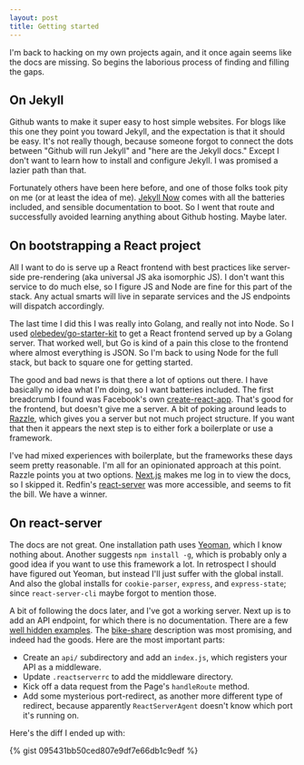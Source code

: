 ```yaml
---
layout: post
title: Getting started
---
```


I'm back to hacking on my own projects again, and it once again seems like the docs are missing. So begins the laborious process of finding and filling the gaps.

On Jekyll
---
Github wants to make it super easy to host simple websites. For blogs like this one they point you toward Jekyll, and the expectation is that it should be easy. It's not really though, because someone forgot to connect the dots between "Github will run Jekyll" and "here are the Jekyll docs." Except I don't want to learn how to install and configure Jekyll. I was promised a lazier path than that.

Fortunately others have been here before, and one of those folks took pity on me (or at least the idea of me). [Jekyll Now](https://github.com/barryclark/jekyll-now) comes with all the batteries included, and sensible documentation to boot. So I went that route and successfully avoided learning anything about Github hosting. Maybe later.

On bootstrapping a React project
---
All I want to do is serve up a React frontend with best practices like server-side pre-rendering (aka universal JS aka isomorphic JS). I don't want this service to do much else, so I figure JS and Node are fine for this part of the stack. Any actual smarts will live in separate services and the JS endpoints will dispatch accordingly.

The last time I did this I was really into Golang, and really not into Node. So I used [olebedev/go-starter-kit](https://github.com/olebedev/go-starter-kit) to get a React frontend served up by a Golang server. That worked well, but Go is kind of a pain this close to the frontend where almost everything is JSON. So I'm back to using Node for the full stack, but back to square one for getting started.

The good and bad news is that there a lot of options out there. I have basically no idea what I'm doing, so I want batteries included. The first breadcrumb I found was Facebook's own [create-react-app](https://github.com/facebookincubator/create-react-app). That's good for the frontend, but doesn't give me a server. A bit of poking around leads to [Razzle](https://github.com/jaredpalmer/razzle), which gives you a server but not much project structure. If you want that then it appears the next step is to either fork a boilerplate or use a framework.

I've had mixed experiences with boilerplate, but the frameworks these days seem pretty reasonable. I'm all for an opinionated approach at this point. Razzle points you at two options. [Next.js](https://learnnextjs.com/) makes me log in to view the docs, so I skipped it. Redfin's [react-server](https://react-server.io/) was more accessible, and seems to fit the bill. We have a winner.

On react-server
---
The docs are not great. One installation path uses [Yeoman](http://yeoman.io/), which I know nothing about. Another suggests `npm install -g`, which is probably only a good idea if you want to use this framework a lot. In retrospect I should have figured out Yeoman, but instead I'll just suffer with the global install. And also the global installs for `cookie-parser`, `express`, and `express-state`; since `react-server-cli` maybe forgot to mention those.

A bit of following the docs later, and I've got a working server. Next up is to add an API endpoint, for which there is no documentation. There are a few [well hidden examples](https://github.com/redfin/react-server/tree/master/packages/react-server-examples). The [bike-share](https://github.com/redfin/react-server/tree/master/packages/react-server-examples/bike-share) description was most promising, and indeed had the goods. Here are the most important parts:

 * Create an `api/` subdirectory and add an `index.js`, which registers your API as a middleware.
 * Update `.reactserverrc` to add the middleware directory.
 * Kick off a data request from the Page's `handleRoute` method.
 * Add some mysterious port-redirect, as another more different type of redirect, because apparently `ReactServerAgent` doesn't know which port it's running on.

Here's the diff I ended up with:

{% gist 095431bb50ced807e9df7e66db1c9edf %}

